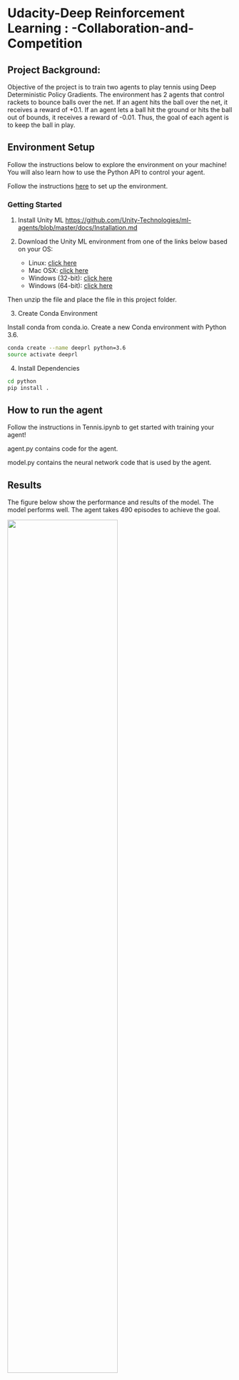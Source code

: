 # Udacity-Deep Reinforcement Learning : -Collaboration-and-Competition



## Project Background:
Objective of the project is to train two agents to play tennis using Deep Deterministic Policy Gradients. The environment has 2 agents that control rackets to bounce balls over the net. If an agent hits the ball over the net, it receives a reward of +0.1. If an agent lets a ball hit the ground or hits the ball out of bounds, it receives a reward of -0.01. Thus, the goal of each agent is to keep the ball in play.


## Environment Setup
Follow the instructions below to explore the environment on your machine! You will also learn how to use the Python API to control your agent.

Follow the instructions [here](https://github.com/udacity/deep-reinforcement-learning/tree/master/p3_collab-compet) to set up the environment.



### Getting Started
1. Install Unity ML
https://github.com/Unity-Technologies/ml-agents/blob/master/docs/Installation.md

2. Download the Unity ML environment from one of the links below based on your OS:
    - Linux: [click here](https://s3-us-west-1.amazonaws.com/udacity-drlnd/P2/Reacher/Reacher_Linux.zip)
    - Mac OSX: [click here](https://s3-us-west-1.amazonaws.com/udacity-drlnd/P2/Reacher/Reacher.app.zip)
    - Windows (32-bit): [click here](https://s3-us-west-1.amazonaws.com/udacity-drlnd/P2/Reacher/Reacher_Windows_x86.zip)
    - Windows (64-bit): [click here](https://s3-us-west-1.amazonaws.com/udacity-drlnd/P2/Reacher/Reacher_Windows_x86_64.zip)

Then unzip the file and place the file in this project folder.

3. Create Conda Environment   

Install conda from conda.io. Create a new Conda environment with Python 3.6.

```bash
conda create --name deeprl python=3.6
source activate deeprl
```

4. Install Dependencies
```bash
cd python
pip install .
```


## How to run the agent
Follow the instructions in Tennis.ipynb to get started with training your agent!

agent.py contains code for the agent.

model.py contains the neural network code that is used by the agent.



## Results
The figure below show the performance and results of the model. The model performs well. The agent takes 490 episodes to achieve the goal.


<img src="images/result.png" width="70%" align="top-left" alt="" title="Results Graph" />

